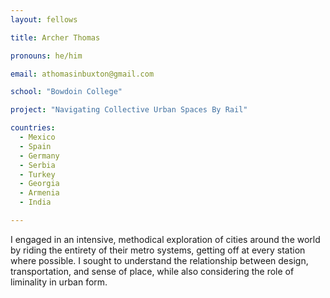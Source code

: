 ```yaml
---
layout: fellows

title: Archer Thomas

pronouns: he/him

email: athomasinbuxton@gmail.com 

school: "Bowdoin College"

project: "Navigating Collective Urban Spaces By Rail"

countries:
  - Mexico
  - Spain
  - Germany
  - Serbia
  - Turkey
  - Georgia
  - Armenia
  - India

---
```


I engaged in an intensive, methodical exploration of cities around the world by riding the entirety of their metro systems, getting off at every station where possible. I sought to understand the relationship between design, transportation, and sense of place, while also considering the role of liminality in urban form.